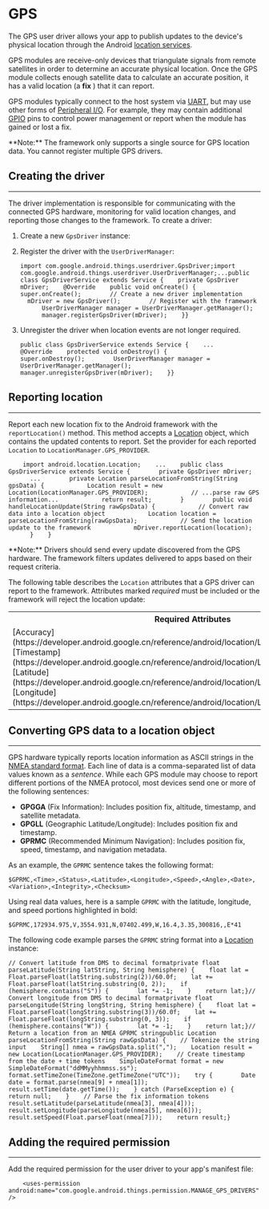 # GPS


The GPS user driver allows your app to publish updates to the device's physical location through the Android [location services](https://developer.android.google.cn/training/location/index.html).

GPS modules are receive-only devices that triangulate signals from remote satellites in order to determine an accurate physical location. Once the GPS module collects enough satellite data to calculate an accurate position, it has a valid location (a **fix** ) that it can report.

GPS modules typically connect to the host system via [UART](https://developer.android.google.cn/things/sdk/pio/uart.html), but may use other forms of [Peripheral I/O](https://developer.android.google.cn/things/sdk/pio/index.html). For example, they may contain additional [GPIO](https://developer.android.google.cn/things/sdk/pio/gpio.html) pins to control power management or report when the module has gained or lost a fix.

<aside class="note">**Note:** <span>The framework only supports a single source for GPS location data. You cannot register multiple GPS drivers.</span></aside>

## Creating the driver

* * *

The driver implementation is responsible for communicating with the connected GPS hardware, monitoring for valid location changes, and reporting those changes to the framework. To create a driver:

1.  Create a new `GpsDriver` instance:
2.  Register the driver with the `UserDriverManager`:

        import com.google.android.things.userdriver.GpsDriver;import com.google.android.things.userdriver.UserDriverManager;...public class GpsDriverService extends Service {    private GpsDriver mDriver;    @Override    public void onCreate() {        super.onCreate();        // Create a new driver implementation        mDriver = new GpsDriver();        // Register with the framework        UserDriverManager manager = UserDriverManager.getManager();        manager.registerGpsDriver(mDriver);    }}

3.  Unregister the driver when location events are not longer required.

        public class GpsDriverService extends Service {    ...    @Override    protected void onDestroy() {        super.onDestroy();        UserDriverManager manager = UserDriverManager.getManager();        manager.unregisterGpsDriver(mDriver);    }}

## Reporting location

* * *

Report each new location fix to the Android framework with the `reportLocation()` method. This method accepts a [Location](https://developer.android.google.cn/reference/android/location/Location.html) object, which contains the updated contents to report. Set the provider for each reported `Location` to `LocationManager.GPS_PROVIDER`.

        import android.location.Location;    ...    public class GpsDriverService extends Service {        private GpsDriver mDriver;        ...        private Location parseLocationFromString(String gpsData) {            Location result = new Location(LocationManager.GPS_PROVIDER);            // ...parse raw GPS information...            return result;        }        public void handleLocationUpdate(String rawGpsData) {            // Convert raw data into a location object            Location location = parseLocationFromString(rawGpsData);            // Send the location update to the framework            mDriver.reportLocation(location);        }    }

<aside class="note">**Note:** <span>Drivers should send every update discovered from the GPS hardware. The framework filters updates delivered to apps based on their request criteria.</span></aside>

The following table describes the `Location` attributes that a GPS driver can report to the framework. Attributes marked _required_ must be included or the framework will reject the location update:

<table>

<tbody>

<tr>

<th>Required Attributes</th>

<th>Optional Attributes</th>

</tr>

<tr>

<td>[Accuracy](https://developer.android.google.cn/reference/android/location/Location.html#getAccuracy())  
[Timestamp](https://developer.android.google.cn/reference/android/location/Location.html#getTime())  
[Latitude](https://developer.android.google.cn/reference/android/location/Location.html#getLatitude())  
[Longitude](https://developer.android.google.cn/reference/android/location/Location.html#getLongitude())  
</td>

<td>[Altitude](https://developer.android.google.cn/reference/android/location/Location.html#getAltitude())  
[Bearing](https://developer.android.google.cn/reference/android/location/Location.html#getBearing())  
[Speed](https://developer.android.google.cn/reference/android/location/Location.html#getSpeed())  
</td>

</tr>

</tbody>

</table>

## Converting GPS data to a location object

* * *

GPS hardware typically reports location information as ASCII strings in the [NMEA standard format](https://en.wikipedia.org/wiki/NMEA_0183). Each line of data is a comma-separated list of data values known as a _sentence_. While each GPS module may choose to report different portions of the NMEA protocol, most devices send one or more of the following sentences:

*   **GPGGA** (Fix Information): Includes position fix, altitude, timestamp, and satellite metadata.
*   **GPGLL** (Geographic Latitude/Longitude): Includes position fix and timestamp.
*   **GPRMC** (Recommended Minimum Navigation): Includes position fix, speed, timestamp, and navigation metadata.

As an example, the `GPRMC` sentence takes the following format:

    $GPRMC,<Time>,<Status>,<Latitude>,<Longitude>,<Speed>,<Angle>,<Date>,<Variation>,<Integrity>,<Checksum>

Using real data values, here is a sample `GPRMC` with the latitude, longitude, and speed portions highlighted in bold:

    $GPRMC,172934.975,V,3554.931,N,07402.499,W,16.4,3.35,300816,,E*41

The following code example parses the `GPRMC` string format into a [Location](https://developer.android.google.cn/reference/android/location/Location.html) instance:

    // Convert latitude from DMS to decimal formatprivate float parseLatitude(String latString, String hemisphere) {    float lat = Float.parseFloat(latString.substring(2))/60.0f;    lat += Float.parseFloat(latString.substring(0, 2));    if (hemisphere.contains("S")) {        lat *= -1;    }    return lat;}// Convert longitude from DMS to decimal formatprivate float parseLongitude(String longString, String hemisphere) {    float lat = Float.parseFloat(longString.substring(3))/60.0f;    lat += Float.parseFloat(longString.substring(0, 3));    if (hemisphere.contains("W")) {        lat *= -1;    }    return lat;}// Return a location from an NMEA GPRMC stringpublic Location parseLocationFromString(String rawGpsData) {    // Tokenize the string input    String[] nmea = rawGpsData.split(",");    Location result = new Location(LocationManager.GPS_PROVIDER);    // Create timestamp from the date + time tokens    SimpleDateFormat format = new SimpleDateFormat("ddMMyyhhmmss.ss");    format.setTimeZone(TimeZone.getTimeZone("UTC"));    try {        Date date = format.parse(nmea[9] + nmea[1]);        result.setTime(date.getTime());    } catch (ParseException e) {        return null;    }    // Parse the fix information tokens    result.setLatitude(parseLatitude(nmea[3], nmea[4]));    result.setLongitude(parseLongitude(nmea[5], nmea[6]));    result.setSpeed(Float.parseFloat(nmea[7]));    return result;}

## Adding the required permission

* * *

Add the required permission for the user driver to your app's manifest file:

        <uses-permission android:name="com.google.android.things.permission.MANAGE_GPS_DRIVERS" />

